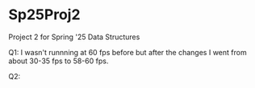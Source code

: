 # Sp25Proj2
Project 2 for Spring '25 Data Structures
 
 Q1: I wasn't runnning at 60 fps before but after the changes I went from about 30-35 fps to 58-60 fps.

 Q2: 